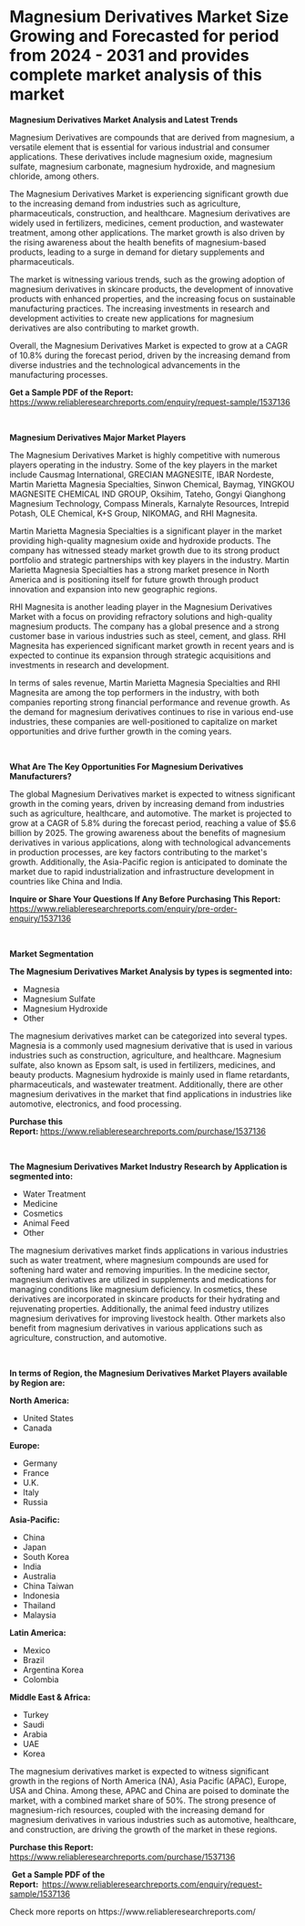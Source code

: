 <p><h1>Magnesium Derivatives Market Size Growing and Forecasted for period from 2024 - 2031 and provides complete market analysis of this market</h1></p><p><strong>Magnesium Derivatives Market Analysis and Latest Trends</strong></p>
<p><p>Magnesium Derivatives are compounds that are derived from magnesium, a versatile element that is essential for various industrial and consumer applications. These derivatives include magnesium oxide, magnesium sulfate, magnesium carbonate, magnesium hydroxide, and magnesium chloride, among others.</p><p>The Magnesium Derivatives Market is experiencing significant growth due to the increasing demand from industries such as agriculture, pharmaceuticals, construction, and healthcare. Magnesium derivatives are widely used in fertilizers, medicines, cement production, and wastewater treatment, among other applications. The market growth is also driven by the rising awareness about the health benefits of magnesium-based products, leading to a surge in demand for dietary supplements and pharmaceuticals.</p><p>The market is witnessing various trends, such as the growing adoption of magnesium derivatives in skincare products, the development of innovative products with enhanced properties, and the increasing focus on sustainable manufacturing practices. The increasing investments in research and development activities to create new applications for magnesium derivatives are also contributing to market growth.</p><p>Overall, the Magnesium Derivatives Market is expected to grow at a CAGR of 10.8% during the forecast period, driven by the increasing demand from diverse industries and the technological advancements in the manufacturing processes.</p></p>
<p><strong>Get a Sample PDF of the Report:&nbsp;</strong> <a href="https://www.reliableresearchreports.com/enquiry/request-sample/1537136">https://www.reliableresearchreports.com/enquiry/request-sample/1537136</a></p>
<p>&nbsp;</p>
<p><strong>Magnesium Derivatives Major Market Players</strong></p>
<p><p>The Magnesium Derivatives Market is highly competitive with numerous players operating in the industry. Some of the key players in the market include Causmag International, GRECIAN MAGNESITE, IBAR Nordeste, Martin Marietta Magnesia Specialties, Sinwon Chemical, Baymag, YINGKOU MAGNESITE CHEMICAL IND GROUP, Oksihim, Tateho, Gongyi Qianghong Magnesium Technology, Compass Minerals, Karnalyte Resources, Intrepid Potash, OLE Chemical, K+S Group, NIKOMAG, and RHI Magnesita.</p><p>Martin Marietta Magnesia Specialties is a significant player in the market providing high-quality magnesium oxide and hydroxide products. The company has witnessed steady market growth due to its strong product portfolio and strategic partnerships with key players in the industry. Martin Marietta Magnesia Specialties has a strong market presence in North America and is positioning itself for future growth through product innovation and expansion into new geographic regions.</p><p>RHI Magnesita is another leading player in the Magnesium Derivatives Market with a focus on providing refractory solutions and high-quality magnesium products. The company has a global presence and a strong customer base in various industries such as steel, cement, and glass. RHI Magnesita has experienced significant market growth in recent years and is expected to continue its expansion through strategic acquisitions and investments in research and development.</p><p>In terms of sales revenue, Martin Marietta Magnesia Specialties and RHI Magnesita are among the top performers in the industry, with both companies reporting strong financial performance and revenue growth. As the demand for magnesium derivatives continues to rise in various end-use industries, these companies are well-positioned to capitalize on market opportunities and drive further growth in the coming years.</p></p>
<p>&nbsp;</p>
<p><strong>What Are The Key Opportunities For Magnesium Derivatives Manufacturers?</strong></p>
<p><p>The global Magnesium Derivatives market is expected to witness significant growth in the coming years, driven by increasing demand from industries such as agriculture, healthcare, and automotive. The market is projected to grow at a CAGR of 5.8% during the forecast period, reaching a value of $5.6 billion by 2025. The growing awareness about the benefits of magnesium derivatives in various applications, along with technological advancements in production processes, are key factors contributing to the market's growth. Additionally, the Asia-Pacific region is anticipated to dominate the market due to rapid industrialization and infrastructure development in countries like China and India.</p></p>
<p><strong>Inquire or Share Your Questions If Any Before Purchasing This Report:</strong> <a href="https://www.reliableresearchreports.com/enquiry/pre-order-enquiry/1537136">https://www.reliableresearchreports.com/enquiry/pre-order-enquiry/1537136</a></p>
<p>&nbsp;</p>
<p><strong>Market Segmentation</strong></p>
<p><strong>The Magnesium Derivatives Market Analysis by types is segmented into:</strong></p>
<p><ul><li>Magnesia</li><li>Magnesium Sulfate</li><li>Magnesium Hydroxide</li><li>Other</li></ul></p>
<p><p>The magnesium derivatives market can be categorized into several types. Magnesia is a commonly used magnesium derivative that is used in various industries such as construction, agriculture, and healthcare. Magnesium sulfate, also known as Epsom salt, is used in fertilizers, medicines, and beauty products. Magnesium hydroxide is mainly used in flame retardants, pharmaceuticals, and wastewater treatment. Additionally, there are other magnesium derivatives in the market that find applications in industries like automotive, electronics, and food processing.</p></p>
<p><strong>Purchase this Report:&nbsp;</strong><a href="https://www.reliableresearchreports.com/purchase/1537136">https://www.reliableresearchreports.com/purchase/1537136</a></p>
<p>&nbsp;</p>
<p><strong>The Magnesium Derivatives Market Industry Research by Application is segmented into:</strong></p>
<p><ul><li>Water Treatment</li><li>Medicine</li><li>Cosmetics</li><li>Animal Feed</li><li>Other</li></ul></p>
<p><p>The magnesium derivatives market finds applications in various industries such as water treatment, where magnesium compounds are used for softening hard water and removing impurities. In the medicine sector, magnesium derivatives are utilized in supplements and medications for managing conditions like magnesium deficiency. In cosmetics, these derivatives are incorporated in skincare products for their hydrating and rejuvenating properties. Additionally, the animal feed industry utilizes magnesium derivatives for improving livestock health. Other markets also benefit from magnesium derivatives in various applications such as agriculture, construction, and automotive.</p></p>
<p>&nbsp;</p>
<p><strong>In terms of Region, the Magnesium Derivatives Market Players available by Region are:</strong></p>
<p>
    <p> <strong> North America: </strong>
        <ul>
            <li>United States</li>
            <li>Canada</li>
        </ul>
        </p> 
    <p> <strong> Europe: </strong>
        <ul>
            <li>Germany</li>
            <li>France</li>
            <li>U.K.</li>
            <li>Italy</li>
            <li>Russia</li>
        </ul>
        </p> 
    <p> <strong> Asia-Pacific: </strong>
        <ul>
            <li>China</li>
            <li>Japan</li>
            <li>South Korea</li>
            <li>India</li>
            <li>Australia</li>
            <li>China Taiwan</li>
            <li>Indonesia</li>
            <li>Thailand</li>
            <li>Malaysia</li>
        </ul>
        </p> 
    <p> <strong> Latin America: </strong>
        <ul>
            <li>Mexico</li>
            <li>Brazil</li>
            <li>Argentina Korea</li>
            <li>Colombia</li>
        </ul>
        </p> 
    <p> <strong> Middle East & Africa: </strong>
        <ul>
            <li>Turkey</li>
            <li>Saudi</li>
            <li>Arabia</li>
            <li>UAE</li>
            <li>Korea</li>
        </ul>
    </p>
    </p>
<p><p>The magnesium derivatives market is expected to witness significant growth in the regions of North America (NA), Asia Pacific (APAC), Europe, USA and China. Among these, APAC and China are poised to dominate the market, with a combined market share of 50%. The strong presence of magnesium-rich resources, coupled with the increasing demand for magnesium derivatives in various industries such as automotive, healthcare, and construction, are driving the growth of the market in these regions.</p></p>
<p><strong>Purchase this Report: </strong><a href="https://www.reliableresearchreports.com/purchase/1537136">https://www.reliableresearchreports.com/purchase/1537136</a></p>
<p>&nbsp;<strong>Get a Sample PDF of the Report:&nbsp;&nbsp;</strong><a href="https://www.reliableresearchreports.com/enquiry/request-sample/1537136">https://www.reliableresearchreports.com/enquiry/request-sample/1537136</a></p>
<p><strong></strong></p>
<p>Check more reports on https://www.reliableresearchreports.com/</p>